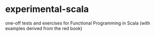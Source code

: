 # experimental-scala
one-off tests and exercises for Functional Programming in Scala (with examples derived from the red book)
